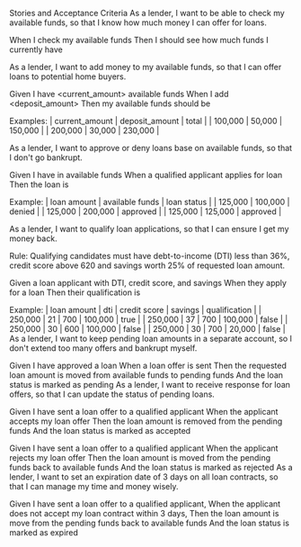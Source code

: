 Stories and Acceptance Criteria
As a lender, I want to be able to check my available funds,
so that I know how much money I can offer for loans.

When I check my available funds
Then I should see how much funds I currently have

As a lender, I want to add money to my available funds,
so that I can offer loans to potential home buyers.

Given I have <current_amount> available funds
When I add <deposit_amount>
Then my available funds should be <total>

Examples:
| current_amount | deposit_amount |   total  |
|     100,000    |      50,000    | 150,000  |
|     200,000    |      30,000    | 230,000  |


As a lender, I want to approve or deny loans base on available funds,
so that I don't go bankrupt.

Given I have <available funds> in available funds
When a qualified applicant applies for <loan amount> loan
Then the loan is <loan status>

Example:
| loan amount | available funds | loan status |
|   125,000   |    100,000      |    denied   |
|   125,000   |    200,000      |  approved   |
|   125,000   |    125,000      |  approved   |

As a lender, I want to qualify loan applications, 
so that I can ensure I get my money back.

Rule: Qualifying candidates must have debt-to-income (DTI) 
less than 36%, credit score above 620 and savings worth 25%
of requested loan amount.

Given a loan applicant with <dti> DTI, <credit score> credit score, and <savings> savings
When they apply for a loan
Then their qualification is <qualification>

Example:
|  loan amount  |   dti  |  credit score  |  savings  |  qualification |
|    250,000    |   21   |       700      | 100,000   |      true      |
|    250,000    |   37   |       700      | 100,000   |     false      |
|    250,000    |   30   |       600      | 100,000   |     false      |
|    250,000    |   30   |       700      |  20,000   |     false      |
As a lender, I want to keep pending loan amounts in a separate account, so I don't extend too many offers and bankrupt myself.

Given I have approved a loan
When a loan offer is sent
Then the requested loan amount is moved from available funds to pending funds
And the loan status is marked as pending
As a lender, I want to receive response for loan offers, so that I can update the status of pending loans.

Given I have sent a loan offer to a qualified applicant
When the applicant accepts my loan offer
Then the loan amount is removed from the pending funds
And the loan status is marked as accepted

Given I have sent a loan offer to a qualified applicant
When the applicant rejects my loan offer
Then the loan amount is moved from the pending funds back to available funds
And the loan status is marked as rejected
As a lender, I want to set an expiration date of 3 days on all loan contracts, so that I can manage my time and money wisely.

Given I have sent a loan offer to a qualified applicant,
When the applicant does not accept my loan contract within 3 days,
Then the loan amount is move from the pending funds back to available funds
And the loan status is marked as expired